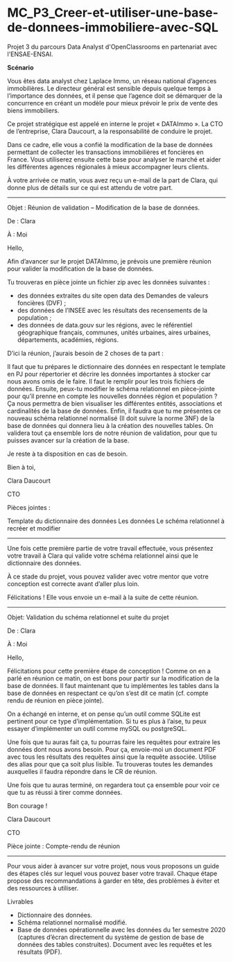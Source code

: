 # MC_P3_Creer-et-utiliser-une-base-de-donnees-immobiliere-avec-SQL
Projet 3 du parcours Data Analyst d'OpenClassrooms en partenariat avec l'ENSAE-ENSAI.

**Scénario**  

Vous êtes data analyst chez Laplace Immo, un réseau national d’agences immobilières. Le directeur général est sensible depuis quelque temps à l’importance des données, et il pense que l’agence doit se démarquer de la concurrence en créant un modèle pour mieux prévoir le prix de vente des biens immobiliers. 

Ce projet stratégique est appelé en interne le projet « DATAImmo ». La CTO de l’entreprise, Clara Daucourt, a la responsabilité de conduire le projet.

Dans ce cadre, elle vous a confié la modification de la base de données permettant de collecter les transactions immobilières et foncières en France. Vous utiliserez ensuite cette base pour analyser le marché et aider les différentes agences régionales à mieux accompagner leurs clients.

À votre arrivée ce matin, vous avez reçu un e-mail de la part de Clara, qui donne plus de détails sur ce qui est attendu de votre part.
 
----------------------------------------------------------------------------------------------------------------------------------------------------------------------

Objet : Réunion de validation – Modification de la base de données.

De : Clara

À : Moi

Hello, 

Afin d’avancer sur le projet DATAImmo, je prévois une première réunion pour valider la modification de la base de données.

Tu trouveras en pièce jointe un fichier zip avec les données suivantes :

- des données extraites du site open data des Demandes de valeurs foncières (DVF) ;
- des données de l’INSEE avec les résultats des recensements de la population ;
- des données de data.gouv sur les régions, avec le référentiel géographique français, communes, unités urbaines, aires urbaines, départements, académies, régions.
 
D’ici la réunion, j’aurais besoin de 2 choses de ta part : 

Il faut que tu prépares le dictionnaire des données en respectant le template en PJ pour répertorier et décrire les données importantes à stocker car nous avons omis de le faire. Il faut le remplir pour les trois fichiers de données.
Ensuite, peux-tu modifier le schéma relationnel en pièce-jointe pour qu’il prenne en compte les nouvelles données région et population ? Ça nous permettra de bien visualiser les différentes entités, associations et cardinalités de la base de données. Enfin, il faudra que tu me présentes ce nouveau schéma relationnel normalisé (Il doit suivre la norme 3NF) de la base de données qui donnera lieu à la création des nouvelles tables. 
On validera tout ça ensemble lors de notre réunion de validation, pour que tu puisses avancer sur la création de la base.

Je reste à ta disposition en cas de besoin.

Bien à toi,

Clara Daucourt

CTO

 
Pièces jointes : 

Template du dictionnaire des données
Les données
Le schéma relationnel à recréer et modifier 
 
----------------------------------------------------------------------------------------------------------------------------------------------------------------------

Une fois cette première partie de votre travail effectuée, vous présentez votre travail à Clara qui valide votre schéma relationnel ainsi que le dictionnaire des données. 

À ce stade du projet, vous pouvez valider avec votre mentor que votre conception est correcte avant d’aller plus loin.

Félicitations ! Elle vous envoie un e-mail à la suite de cette réunion.

----------------------------------------------------------------------------------------------------------------------------------------------------------------------

Objet: Validation du schéma relationnel et suite du projet

De : Clara

À : Moi

Hello,

Félicitations pour cette première étape de conception ! Comme on en a parlé en réunion ce matin, on est bons pour partir sur la modification de la base de données. Il faut maintenant que tu implémentes les tables dans la base de données en respectant ce qu’on s’est dit ce matin (cf. compte rendu de réunion en pièce jointe).

On a échangé en interne, et on pense qu’un outil comme SQLite est pertinent pour ce type d’implémentation. Si tu es plus à l’aise, tu peux essayer d’implémenter un outil comme mySQL ou postgreSQL.

Une fois que tu auras fait ça, tu pourras faire les requêtes pour extraire les données dont nous avons besoin. Pour ça, envoie-moi un document PDF avec tous les résultats des requêtes ainsi que la requête associée. Utilise des alias pour que ça soit plus lisible. Tu trouveras toutes les demandes auxquelles il faudra répondre dans le CR de réunion.

Une fois que tu auras terminé, on regardera tout ça ensemble pour voir ce que tu as réussi à tirer comme données.

Bon courage !

Clara Daucourt

CTO

 Pièce jointe : Compte-rendu de réunion
 
 ----------------------------------------------------------------------------------------------------------------------------------------------------------------------
 
Pour vous aider à avancer sur votre projet, nous vous proposons un guide des étapes clés sur lequel vous pouvez baser votre travail. Chaque étape propose des recommandations à garder en tête, des problèmes à éviter et des ressources à utiliser.

 Livrables 
- Dictionnaire des données.
- Schéma relationnel normalisé modifié. 
- Base de données opérationnelle avec les données du 1er semestre 2020 (captures d’écran directement du système de gestion de base de données des tables construites).
Document avec les requêtes et les résultats (PDF).
